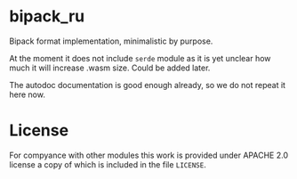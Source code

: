 # bipack_ru

Bipack format implementation, minimalistic by purpose.

At the moment it does not include `serde` module as it is yet unclear how much
it will increase .wasm size. Could be added later.

The autodoc documentation is good enough already, so we do not repeat it here now.

# License

For compyance with other modules this work is provided under APACHE 2.0 license a copy of which is included in the file `LICENSE`.